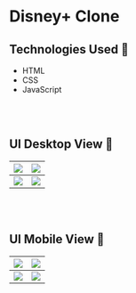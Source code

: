# Disney+ Clone

## Technologies Used 💫
* HTML
* CSS
* JavaScript

<br>
<br>

## UI Desktop View 🌠
| <img src="https://user-images.githubusercontent.com/79151294/207340910-31bf5b22-b8c5-4c4c-99c8-9a1b9e363ca9.png" > | <img src="https://user-images.githubusercontent.com/79151294/207346040-8dbe8824-443b-4016-9f26-8768a055355a.png">|
| ------ | ----------- |
| <img src="https://user-images.githubusercontent.com/79151294/207347329-396c6b66-6d6f-4d23-8139-ae7a62ae4298.png"> | <img src="https://user-images.githubusercontent.com/79151294/207347843-39165262-7783-40da-9662-bd74555b388e.png">|

<br>
<br>

## UI Mobile View 🌠
| <img src="https://user-images.githubusercontent.com/79151294/207350025-a4a11f09-f1c8-4858-b39e-a6065afca2fc.png" > | <img src="https://user-images.githubusercontent.com/79151294/207351161-2efbf0fc-8c63-4d6e-98db-4d5ff252d6c5.png" >|
| ------ | ----------- |
| <img src="https://user-images.githubusercontent.com/79151294/207352946-59cb748e-f2bd-41d3-928f-6771e5248fa6.png"> | <img src="https://user-images.githubusercontent.com/79151294/207353249-8eff846d-4468-4fe7-b9d5-532a4874d855.png" >|



